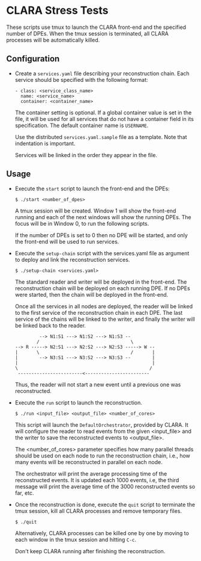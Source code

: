 CLARA Stress Tests
==================

These scripts use tmux to launch the CLARA front-end and the specified number
of DPEs. When the tmux session is terminated, all CLARA processes will be
automatically killed.


Configuration
-------------

 -  Create a `services.yaml` file describing your reconstruction chain.
    Each service should be specified with the following format:

        - class: <service_class_name>
          name: <service_name>
          container: <container_name>

    The container setting is optional. If a global container value is set in
    the file, it will be used for all services that do not have a container
    field in its specification. The default container name is `USERNAME`.

    Use the distributed `services.yaml.sample` file as a template.
    Note that indentation is important.

    Services will be linked in the order they appear in the file.

Usage
-----

 -  Execute the `start` script to launch the front-end and the DPEs:

        $ ./start <number_of_dpes>

    A tmux session will be created. Window 1 will show the front-end running
    and each of the next windows will show the running DPEs. The focus will be
    in Window 0, to run the following scripts.

    If the number of DPEs is set to 0 then no DPE will be started, and only
    the front-end will be used to run services.

 -  Execute the `setup-chain` script with the services.yaml file as argument
    to deploy and link the reconstruction services.

        $ ./setup-chain <services.yaml>

    The standard reader and writer will be deployed in the front-end.
    The reconstruction chain will be deployed on each running DPE. If no DPEs
    were started, then the chain will be deployed in the front-end.

    Once all the services in all nodes are deployed, the reader will be linked
    to the first service of the reconstruction chain in each DPE. The last
    service of the chains will be linked to the writer, and finally the writer
    will be linked back to the reader.


                 --> N1:S1 ---> N1:S2 ---> N1:S3 --
                /                                  \
        --> R -----> N2:S1 ---> N2:S2 ---> N2:S3 -----> W --
        |       \                                  /       |
        |        --> N3:S1 ---> N3:S2 ---> N3:S3 --        |
        |                                                  |
        \                                                 /
         ------------------------<------------------------

    Thus, the reader will not start a new event until a previous one was
    reconstructed.

 -  Execute the `run` script to launch the reconstruction.

        $ ./run <input_file> <output_file> <number_of_cores>

    This script will launch the `DefaultOrchestrator`, provided by CLARA.
    It will configure the reader to read events from the given <input_file>
    and the writer to save the reconstructed events to <output_file>.

    The <number_of_cores> parameter specifies how many parallel threads should
    be used on each node to run the reconstruction chain, i.e., how many
    events will be reconstructed in parallel on each node.

    The orchestrator will print the average processing time of the
    reconstructed events. It is updated each 1000 events, i.e, the third
    message will print the average time of the 3000 reconstructed events so
    far, etc.

 -  Once the reconstruction is done, execute the `quit` script to terminate the
    tmux session, kill all CLARA processes and remove temporary files.

        $ ./quit

    Alternatively, CLARA processes can be killed one by one by moving to each
    window in the tmux session and hitting `C-c`.

    Don't keep CLARA running after finishing the reconstruction.
